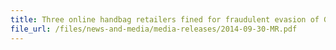 ```yaml
---
title: Three online handbag retailers fined for fraudulent evasion of GST 
file_url: /files/news-and-media/media-releases/2014-09-30-MR.pdf
---
```

